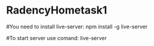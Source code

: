 # RadencyHometask1
#You need to install live-server:
npm install -g live-server


#To start server use comand:
live-server
